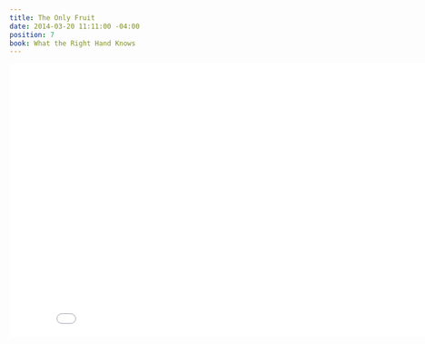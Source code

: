 ```yaml
---
title: The Only Fruit
date: 2014-03-20 11:11:00 -04:00
position: 7
book: What the Right Hand Knows
---
```


<iframe width="853" height="480" src="//www.youtube.com/embed/PWWEIlX9ExM?rel=0" frameborder="0" allowfullscreen></iframe>
